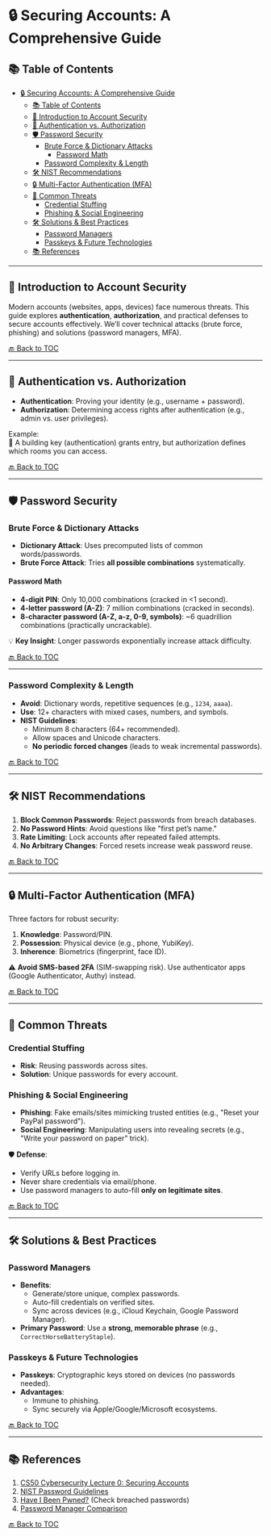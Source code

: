# 🔒 Securing Accounts: A Comprehensive Guide

## 📚 Table of Contents
- [🔒 Securing Accounts: A Comprehensive Guide](#-securing-accounts-a-comprehensive-guide)
  - [📚 Table of Contents](#-table-of-contents)
  - [🌟 Introduction to Account Security](#-introduction-to-account-security)
  - [🔑 Authentication vs. Authorization](#-authentication-vs-authorization)
  - [🛡️ Password Security](#️-password-security)
    - [Brute Force \& Dictionary Attacks](#brute-force--dictionary-attacks)
      - [Password Math](#password-math)
    - [Password Complexity \& Length](#password-complexity--length)
  - [🛠️ NIST Recommendations](#️-nist-recommendations)
  - [🔒 Multi-Factor Authentication (MFA)](#-multi-factor-authentication-mfa)
  - [🎣 Common Threats](#-common-threats)
    - [Credential Stuffing](#credential-stuffing)
    - [Phishing \& Social Engineering](#phishing--social-engineering)
  - [🛠️ Solutions \& Best Practices](#️-solutions--best-practices)
    - [Password Managers](#password-managers)
    - [Passkeys \& Future Technologies](#passkeys--future-technologies)
  - [📚 References](#-references)

---

## 🌟 Introduction to Account Security
Modern accounts (websites, apps, devices) face numerous threats. This guide explores **authentication**, **authorization**, and practical defenses to secure accounts effectively. We’ll cover technical attacks (brute force, phishing) and solutions (password managers, MFA).

[🔙 Back to TOC](#-table-of-contents)

---

## 🔑 Authentication vs. Authorization
- **Authentication**: Proving your identity (e.g., username + password).
- **Authorization**: Determining access rights after authentication (e.g., admin vs. user privileges).

Example:  
🔐 A building key (authentication) grants entry, but authorization defines which rooms you can access.

[🔙 Back to TOC](#-table-of-contents)

---

## 🛡️ Password Security

### Brute Force & Dictionary Attacks
- **Dictionary Attack**: Uses precomputed lists of common words/passwords.
- **Brute Force Attack**: Tries **all possible combinations** systematically.

#### Password Math
- **4-digit PIN**: Only 10,000 combinations (cracked in <1 second).
- **4-letter password (A-Z)**: 7 million combinations (cracked in seconds).
- **8-character password (A-Z, a-z, 0-9, symbols)**: ~6 quadrillion combinations (practically uncrackable).

💡 **Key Insight**: Longer passwords exponentially increase attack difficulty.

[🔙 Back to TOC](#-table-of-contents)

---

### Password Complexity & Length
- **Avoid**: Dictionary words, repetitive sequences (e.g., `1234`, `aaaa`).
- **Use**: 12+ characters with mixed cases, numbers, and symbols.
- **NIST Guidelines**:  
  - Minimum 8 characters (64+ recommended).  
  - Allow spaces and Unicode characters.  
  - **No periodic forced changes** (leads to weak incremental passwords).

[🔙 Back to TOC](#-table-of-contents)

---

## 🛠️ NIST Recommendations
1. **Block Common Passwords**: Reject passwords from breach databases.
2. **No Password Hints**: Avoid questions like "first pet’s name."
3. **Rate Limiting**: Lock accounts after repeated failed attempts.
4. **No Arbitrary Changes**: Forced resets increase weak password reuse.

[🔙 Back to TOC](#-table-of-contents)

---

## 🔒 Multi-Factor Authentication (MFA)
Three factors for robust security:
1. **Knowledge**: Password/PIN.
2. **Possession**: Physical device (e.g., phone, YubiKey).
3. **Inherence**: Biometrics (fingerprint, face ID).

⚠️ **Avoid SMS-based 2FA** (SIM-swapping risk). Use authenticator apps (Google Authenticator, Authy) instead.

[🔙 Back to TOC](#-table-of-contents)

---

## 🎣 Common Threats

### Credential Stuffing
- **Risk**: Reusing passwords across sites.  
- **Solution**: Unique passwords for every account.

### Phishing & Social Engineering
- **Phishing**: Fake emails/sites mimicking trusted entities (e.g., "Reset your PayPal password").  
- **Social Engineering**: Manipulating users into revealing secrets (e.g., "Write your password on paper" trick).

🛡️ **Defense**:  
- Verify URLs before logging in.  
- Never share credentials via email/phone.  
- Use password managers to auto-fill **only on legitimate sites**.

[🔙 Back to TOC](#-table-of-contents)

---

## 🛠️ Solutions & Best Practices

### Password Managers
- **Benefits**:  
  - Generate/store unique, complex passwords.  
  - Auto-fill credentials on verified sites.  
  - Sync across devices (e.g., iCloud Keychain, Google Password Manager).  
- **Primary Password**: Use a **strong, memorable phrase** (e.g., `CorrectHorseBatteryStaple`).

### Passkeys & Future Technologies
- **Passkeys**: Cryptographic keys stored on devices (no passwords needed).  
- **Advantages**:  
  - Immune to phishing.  
  - Sync securely via Apple/Google/Microsoft ecosystems.

[🔙 Back to TOC](#-table-of-contents)

---

## 📚 References
1. [CS50 Cybersecurity Lecture 0: Securing Accounts](https://www.youtube.com/watch?v=kUovJpWqEMk)
2. [NIST Password Guidelines](https://pages.nist.gov/800-63-3/sp800-63b.html)
3. [Have I Been Pwned?](https://haveibeenpwned.com) (Check breached passwords)
4. [Password Manager Comparison](https://www.consumerreports.org/password-managers)

[🔙 Back to TOC](#-table-of-contents)
